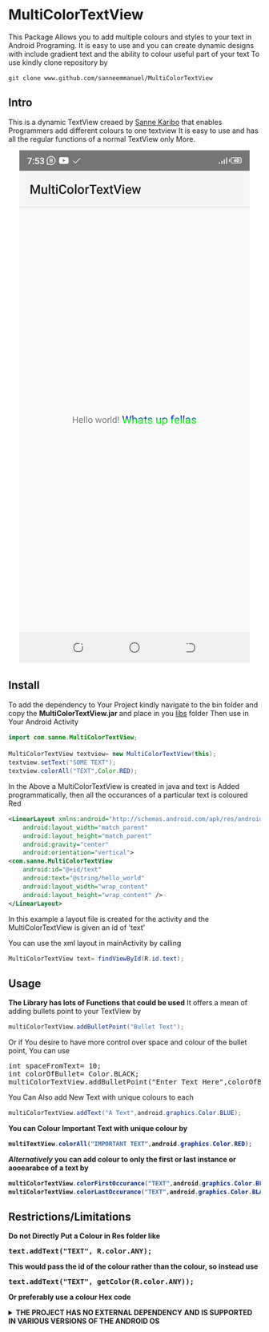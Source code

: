 # MultiColorTextView

This Package Allows you to add multiple colours and styles to your text in Android Programing.
It is easy to use and you can create dynamic designs with include gradient text and the ability to colour useful part of your text 
To use kindly clone repository by

```shell
git clone www.github.com/sanneemmanuel/MultiColorTextView
```
 
## Intro
This is a dynamic TextView creaed by <a href="https://www.facebook.com/sansax.bassist.5">Sanne Karibo</a> that enables Programmers add different colours to one textview
It is easy to use and has all the regular functions of a normal TextView only More.

<p align="center">
  <img alt="Example usage" src="media/screen.png">
</p>


## Install
To add the dependency to Your Project kindly navigate to the bin folder and copy the <b>MultiColorTextView.jar</b> and place in you <a href="https://stackoverflow.com/questions/11136485/how-can-i-create-libs-folder-in-my-project-android&ved=2ahUKEwiIt--D4JL9AhVna_EDHeqyBFcQrAIoAnoECA0QAw&usg=AOvVaw08NB84ARSV5vcKGWQueXXq">libs</a> folder
Then use in Your Android Activity 
```Java
import com.sanne.MultiColorTextView;

MultiColorTextView textview= new MultiColorTextView(this);
textview.setText("SOME TEXT");
textview.colorAll("TEXT",Color.RED);

```

<p> In the Above a MultiColorTextView is created in java and text is Added programmatically, then all the occurances of a particular text is coloured Red</p>


```xml
<LinearLayout xmlns:android="http://schemas.android.com/apk/res/android"
    android:layout_width="match_parent"
    android:layout_height="match_parent"
    android:gravity="center"
	android:orientation="vertical">
<com.sanne.MultiColorTextView
	android:id="@+id/text"
	android:text="@string/hello_world"
	android:layout_width="wrap_content"
	android:layout_height="wrap_content" />
</LinearLayout>
```

<p> In this example a layout file is created for the activity and the MultiColorTextView is given an id of 'text'</p>
<p> You can use the xml layout in mainActivity by calling

```Java
MultiColorTextView text= findViewById(R.id.text);
```

## Usage
<b>The Library has lots of Functions that could be used</b>
It offers a mean of adding bullets point to your TextView by
```java
multiColorTextView.addBulletPoint("Bullet Text");
```
Or if You desire to have more control over space and colour of the bullet point, You can use
<pre>
int spaceFromText= 10;
int colorOfBullet= Color.BLACK;
multiColorTextView.addBulletPoint("Enter Text Here",colorOfBullet,spaceFromText);
</pre>


You Can Also add New Text with unique colours to each
```java
multiColorTextView.addText("A Text",android.graphics.Color.BLUE);
```

<b> You can Colour Important Text with unique colour by
```java
multiTextView.colorAll("IMPORTANT TEXT",android.graphics.Color.RED);
```

<i>Alternatively</i> you can add colour to only the first or last instance or aooearabce of a text by
```java
multiColorTextView.colorFirstOccurance("TEXT",android.graphics.Color.BLACK);
multiColorTextView.colorLastOccurance("TEXT",android.graphics.Color.BLACK);
```

## Restrictions/Limitations
<b>Do not Directly Put a Colour in Res folder like</b>
<pre>text.addText("TEXT", R.color.ANY);</pre>
This would pass the id of the colour rather than the colour, so instead <b> use</b>
<pre>text.addText("TEXT", getColor(R.color.ANY));</pre>
Or preferably use a colour Hex code 
<details>
<summary>
THE PROJECT HAS NO EXTERNAL DEPENDENCY AND IS SUPPORTED IN VARIOUS VERSIONS OF THE ANDROID OS
</summary>
MIT © [Sanne Karibo]"https://www.github.com/sanneemmanuel"
</details>
